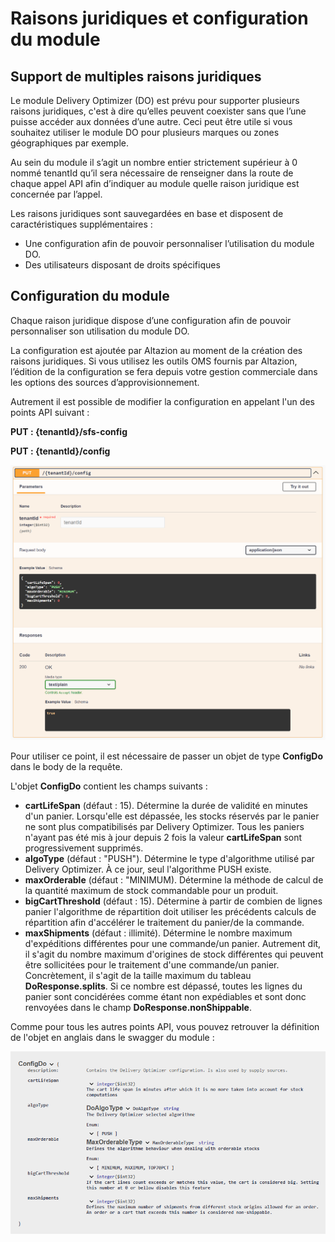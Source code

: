 # Raisons juridiques et configuration du module 

## Support de multiples raisons juridiques
Le module Delivery Optimizer (DO) est prévu pour supporter plusieurs raisons juridiques, c'est à dire qu’elles peuvent coexister sans que l’une puisse accéder aux données d’une autre. Ceci peut être utile si vous souhaitez utiliser le module DO pour plusieurs marques ou zones géographiques par exemple.

Au sein du module il s’agit un nombre entier strictement supérieur à 0 nommé tenantId qu’il sera nécessaire de renseigner dans la route de chaque appel API afin d’indiquer au module quelle raison juridique est concernée par l’appel.

Les raisons juridiques sont sauvegardées en base et disposent de caractéristiques supplémentaires :
- Une configuration afin de pouvoir personnaliser l’utilisation du module DO.
- Des utilisateurs disposant de droits spécifiques

## Configuration du module
Chaque raison juridique dispose d’une configuration afin de pouvoir personnaliser son utilisation du module DO.

La configuration est ajoutée par Altazion au moment de la création des raisons juridiques. Si vous utilisez les outils OMS fournis par Altazion, l’édition de la configuration se fera depuis votre gestion commerciale dans les options des sources d’approvisionnement.

Autrement il est possible de modifier la configuration en appelant l'un des points API suivant :

__PUT : {tenantId}/sfs-config__

__PUT : {tenantId}/config__

![Point API Swagger de config du module DO](img/SwaggerSfsConfig.png)

Pour utiliser ce point, il est nécessaire de passer un objet de type __ConfigDo__ dans le body de la requête. 

L'objet __ConfigDo__ contient les champs suivants :

- __cartLifeSpan__ (défaut : 15). Détermine la durée de validité en minutes d'un panier. Lorsqu'elle est dépassée, les stocks réservés par le panier ne sont plus compatibilisés par Delivery Optimizer. Tous les paniers n'ayant pas été mis à jour depuis 2 fois la valeur __cartLifeSpan__ sont progressivement supprimés.
- __algoType__ (défaut : "PUSH"). Détermine le type d'algorithme utilisé par Delivery Optimizer. À ce jour, seul l'algorithme PUSH existe.
- __maxOrderable__ (défaut : "MINIMUM). Détermine la méthode de calcul de la quantité maximum de stock commandable pour un produit.
- __bigCartThreshold__ (défaut : 15). Détermine à partir de combien de lignes panier l'algorithme de répartition doit utiliser les précédents calculs de répartition afin d'accélérer le traitement du panier/de la commande.
- __maxShipments__ (défaut : illimité). Détermine le nombre maximum d'expéditions différentes pour une commande/un panier. Autrement dit, il s'agit du nombre maximum d'origines de stock différentes qui peuvent être sollicitées pour le traitement d'une commande/un panier. Concrètement, il s'agit de la taille maximum du tableau __DoResponse.splits__. Si ce nombre est dépassé, toutes les lignes du panier sont concidérées comme étant non expédiables et sont donc renvoyées dans le champ __DoResponse.nonShippable__.

Comme pour tous les autres points API, vous pouvez retrouver la définition de l'objet en anglais dans le swagger du module :

![Detail de l'objet DoConfig](img/DetailDoConfig.png)